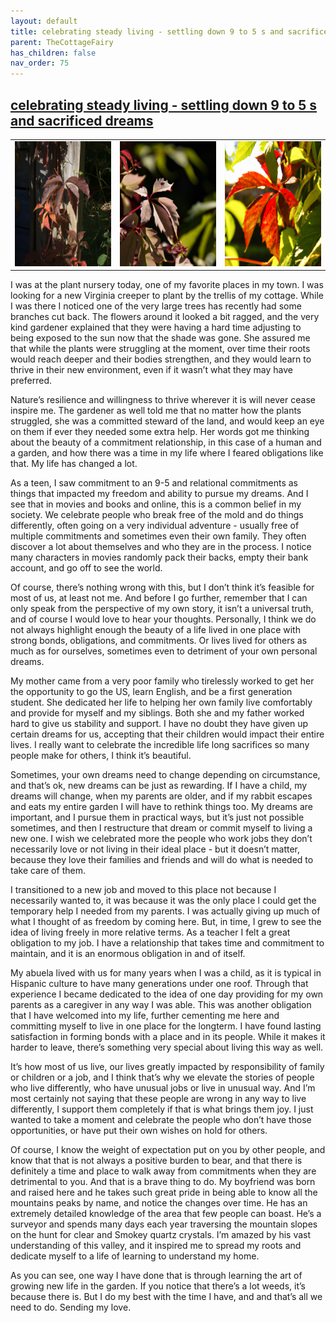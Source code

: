 ```yaml
---
layout: default
title: celebrating steady living - settling down 9 to 5 s and sacrificed dreams
parent: TheCottageFairy
has_children: false
nav_order: 75
---
```


## [celebrating steady living - settling down 9 to 5 s and sacrificed dreams](https://www.youtube.com/watch?v=4FguF3forVw)

<div>
<table align="center">
	<tr>
		<td align="center">
			<img src="../../posters/celebrating_steady_living_-_settling_down_9_to_5_s_and_sacrificed_dreams-[4FguF3forVw]/generated_00.png" height="200" width="200"/>
		</td>
		<td align="center">
			<img src="../../posters/celebrating_steady_living_-_settling_down_9_to_5_s_and_sacrificed_dreams-[4FguF3forVw]/generated_01.png" height="200" width="200"/>
		</td>
		<td align="center">
			<img src="../../posters/celebrating_steady_living_-_settling_down_9_to_5_s_and_sacrificed_dreams-[4FguF3forVw]/generated_02.png" height="200" width="200"/>
		</td>
	</tr>
</table>
</div>

I was at the plant nursery today, one of my favorite places in my town. I was looking for a new Virginia creeper to plant by the trellis of my cottage. While I was there I noticed one of the very large trees has recently had some branches cut back. The flowers around it looked a bit ragged, and the very kind gardener explained that they were having a hard time adjusting to being exposed to the sun now that the shade was gone. She assured me that while the plants were struggling at the moment, over time their roots would reach deeper and their bodies strengthen, and they would learn to thrive in their new environment, even if it wasn’t what they may have preferred.

Nature’s resilience and willingness to thrive wherever it is will never cease inspire me. The gardener as well told me that no matter how the plants struggled, she was a committed steward of the land, and would keep an eye on them if ever they needed some extra help. Her words got me thinking about the beauty of a commitment relationship, in this case of a human and a garden, and how there was a time in my life where I feared obligations like that. My life has changed a lot.

As a teen, I saw commitment to an 9-5 and relational commitments as things that impacted my freedom and ability to pursue my dreams. And I see that in movies and books and online, this is a common belief in my society. We celebrate people who break free of the mold and do things differently, often going on a very individual adventure - usually free of multiple commitments and sometimes even their own family. They often discover a lot about themselves and who they are in the process. I notice many characters in movies randomly pack their backs, empty their bank account, and go off to see the world.

Of course, there’s nothing wrong with this, but I don’t think it’s feasible for most of us, at least not me. And before I go further, remember that I can only speak from the perspective of my own story, it isn’t a universal truth, and of course I would love to hear your thoughts. Personally, I think we do not always highlight enough the beauty of a life lived in one place with strong bonds, obligations, and commitments. Or lives lived for others as much as for ourselves, sometimes even to detriment of your own personal dreams.

My mother came from a very poor family who tirelessly worked to get her the opportunity to go the US, learn English, and be a first generation student. She dedicated her life to helping her own family live comfortably and provide for myself and my siblings. Both she and my father worked hard to give us stability and support. I have no doubt they have given up certain dreams for us, accepting that their children would impact their entire lives. I really want to celebrate the incredible life long sacrifices so many people make for others, I think it’s beautiful.

Sometimes, your own dreams need to change depending on circumstance, and that’s ok, new dreams can be just as rewarding. If I have a child, my dreams will change, when my parents are older, and if my rabbit escapes and eats my entire garden I will have to rethink things too. My dreams are important, and I pursue them in practical ways, but it’s just not possible sometimes, and then I restructure that dream or commit myself to living a new one. I wish we celebrated more the people who work jobs they don’t necessarily love or not living in their ideal place - but it doesn’t matter, because they love their families and friends and will do what is needed to take care of them.

I transitioned to a new job and moved to this place not because I necessarily wanted to, it was because it was the only place I could get the temporary help I needed from my parents. I was actually giving up much of what I thought of as freedom by coming here. But, in time, I grew to see the idea of living freely in more relative terms. As a teacher I felt a great obligation to my job. I have a relationship that takes time and commitment to maintain, and it is an enormous obligation in and of itself.

My abuela lived with us for many years when I was a child, as it is typical in Hispanic culture to have many generations under one roof. Through that experience I became dedicated to the idea of one day providing for my own parents as a caregiver in any way I was able. This was another obligation that I have welcomed into my life, further cementing me here and committing myself to live in one place for the longterm. I have found lasting satisfaction in forming bonds with a place and in its people. While it makes it harder to leave, there’s something very special about living this way as well.

It’s how most of us live, our lives greatly impacted by responsibility of family or children or a job, and I think that’s why we elevate the stories of people who live differently, who have unusual jobs or live in unusual way. And I’m most certainly not saying that these people are wrong in any way to live differently, I support them completely if that is what brings them joy. I just wanted to take a moment and celebrate the people who don’t have those opportunities, or have put their own wishes on hold for others.

Of course, I know the weight of expectation put on you by other people, and know that that is not always a positive burden to bear, and that there is definitely a time and place to walk away from commitments when they are detrimental to you. And that is a brave thing to do. My boyfriend was born and raised here and he takes such great pride in being able to know all the mountains peaks by name, and notice the changes over time. He has an extremely detailed knowledge of the area that few people can boast. He’s a surveyor and spends many days each year traversing the mountain slopes on the hunt for clear and Smokey quartz crystals. I’m amazed by his vast understanding of this valley, and it inspired me to spread my roots and dedicate myself to a life of learning to understand my home.

As you can see, one way I have done that is through learning the art of growing new life in the garden. If you notice that there’s a lot weeds, it’s because there is. But I do my best with the time I have, and and that’s all we need to do. Sending my love.